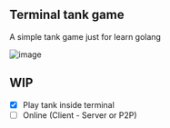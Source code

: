 ## Terminal tank game

A simple tank game just for learn golang

![image](https://github.com/letieu/tank-online/assets/53562817/411940e2-9f43-48f7-9bae-1e8dc3817cb3)

## WIP
- [X] Play tank inside terminal
- [ ] Online (Client - Server or P2P)
